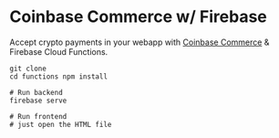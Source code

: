 # Coinbase Commerce w/ Firebase

Accept crypto payments in your webapp with [Coinbase Commerce](https://commerce.coinbase.com/) & Firebase Cloud Functions. 


```
git clone
cd functions npm install

# Run backend
firebase serve

# Run frontend
# just open the HTML file
```
